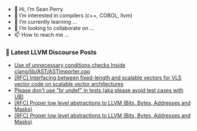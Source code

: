 - 👋 Hi, I’m Sean Perry
- 👀 I’m interested in compilers (c++, COBOL, llvm)
- 🌱 I’m currently learning ...
- 💞️ I’m looking to collaborate on ...
- 📫 How to reach me ...

<!---
s66perry/s66perry is a ✨ special ✨ repository because its `README.md` (this file) appears on your GitHub profile.
You can click the Preview link to take a look at your changes.
--->
### 📕 Latest LLVM Discourse Posts

<!-- DISCOURSE-LLVM:START -->
- [Use of unnecessary conditions checks Inside clang/lib/AST/ASTImporter.cpp](https://discourse.llvm.org/t/use-of-unnecessary-conditions-checks-inside-clang-lib-ast-astimporter-cpp/60576#post_3)
- [[RFC] Interfacing between fixed-length and scalable vectors for VLS vector code on scalable vector architectures](https://discourse.llvm.org/t/rfc-interfacing-between-fixed-length-and-scalable-vectors-for-vls-vector-code-on-scalable-vector-architectures/63074#post_7)
- [Please don&#39;t use &quot;br undef&quot; in tests &lpar;aka please avoid test cases with UB&rpar;](https://discourse.llvm.org/t/please-dont-use-br-undef-in-tests-aka-please-avoid-test-cases-with-ub/63115#post_4)
- [[RFC] Proper low level abstractions to LLVM &lpar;Bits, Bytes, Addresses and Masks&rpar;](https://discourse.llvm.org/t/rfc-proper-low-level-abstractions-to-llvm-bits-bytes-addresses-and-masks/63081#post_11)
- [[RFC] Proper low level abstractions to LLVM &lpar;Bits, Bytes, Addresses and Masks&rpar;](https://discourse.llvm.org/t/rfc-proper-low-level-abstractions-to-llvm-bits-bytes-addresses-and-masks/63081#post_10)
<!-- DISCOURSE-LLVM:END -->
